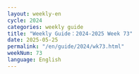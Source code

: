 ```yaml
---
layout: weekly-en
cycle: 2024
categories: weekly guide
title: "Weekly Guide：2024-2025 Week 73"
date: 2025-05-25
permalink: "/en/guide/2024/wk73.html"
weekNum: 73
language: English
---
```

